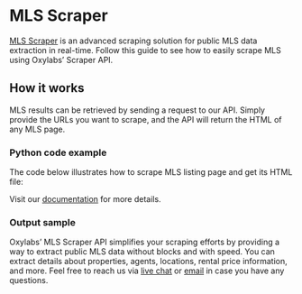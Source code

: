 # MLS Scraper

[<u>MLS
Scraper</u>](https://oxylabs.io/products/scraper-api/real-estate/mls) is
an advanced scraping solution for public MLS data extraction in
real-time. Follow this guide to see how to easily scrape MLS using
Oxylabs’ Scraper API.

## How it works

MLS results can be retrieved by sending a request to our API. Simply
provide the URLs you want to scrape, and the API will return the HTML of
any MLS page.

### Python code example

The code below illustrates how to scrape MLS listing page and get its
HTML file:

Visit our
[<u>documentation</u>](https://developers.oxylabs.io/scraper-apis/web-scraper-api)
for more details.

### Output sample

Oxylabs’ MLS Scraper API simplifies your scraping efforts by providing a
way to extract public MLS data without blocks and with speed. You can
extract details about properties, agents, locations, rental price
information, and more. Feel free to reach us via [<u>live
chat</u>](https://oxylabs.io/) or
[<u>email</u>](mailto:support@oxylabs.io) in case you have any
questions.
